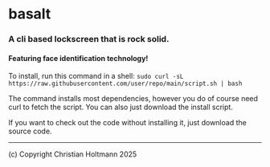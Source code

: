 # basalt
### A cli based lockscreen that is rock solid.

#### Featuring face identification technology!

To install, run this command in a shell: ```sudo curl -sL https://raw.githubusercontent.com/user/repo/main/script.sh | bash```

The command installs most dependencies, however you do of course need curl to fetch the script. You can also just download the install script.

If you want to check out the code without installing it, just download the source code.

---

(c) Copyright Christian Holtmann 2025
